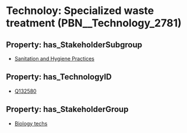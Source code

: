 # Technoloy: __Specialized waste treatment__ (PBN__Technology_2781)

## Property: has_StakeholderSubgroup

* [Sanitation and Hygiene Practices](PBN__TechSubgroup_129)

## Property: has_TechnologyID

* [Q132580](Q132580)

## Property: has_StakeholderGroup

* [Biology techs](PBN__TechGroup_15)

